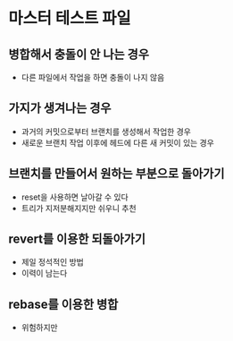 # 마스터 테스트 파일

## 병합해서 충돌이 안 나는 경우

- 다른 파일에서 작업을 하면 충돌이 나지 않음

## 가지가 생겨나는 경우

- 과거의 커밋으로부터 브랜치를 생성해서 작업한 경우
- 새로운 브랜치 작업 이후에 헤드에 다른 새 커밋이 있는 경우

## 브랜치를 만들어서 원하는 부분으로 돌아가기

- reset을 사용하면 날아갈 수 있다
- 트리가 지저분해지지만 쉬우니 추천

## revert를 이용한 되돌아가기

- 제일 정석적인 방법
- 이력이 남는다

## rebase를 이용한 병합

- 위험하지만 
